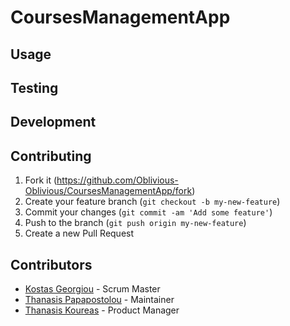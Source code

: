 # CoursesManagementApp

## Usage

## Testing

## Development

## Contributing

1. Fork it (<https://github.com/Oblivious-Oblivious/CoursesManagementApp/fork>)
2. Create your feature branch (`git checkout -b my-new-feature`)
3. Commit your changes (`git commit -am 'Add some feature'`)
4. Push to the branch (`git push origin my-new-feature`)
5. Create a new Pull Request

## Contributors

- [Kostas Georgiou](https://github.com/cs04333)                   - Scrum Master
- [Thanasis Papapostolou](https://github.com/Oblivious-Oblivious) - Maintainer
- [Thanasis Koureas](https://github.com/thanoskour)               - Product Manager
